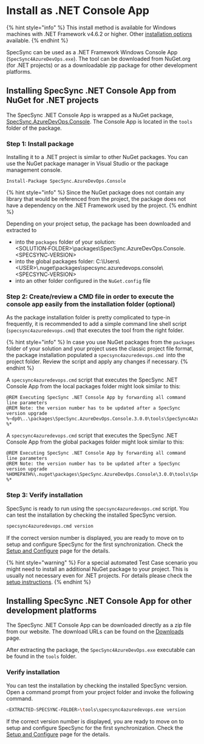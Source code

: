 # Install as .NET Console App

{% hint style="info" %}
This install method is available for Windows machines with .NET Framework v4.6.2 or higher. Other [installation options](./) available.
{% endhint %}

SpecSync can be used as a .NET Framework Windows Console App (`SpecSync4AzureDevOps.exe`). The tool can be downloaded from NuGet.org (for .NET projects) or as a downloadable zip package for other development platforms.&#x20;

## Installing SpecSync .NET Console App from NuGet for .NET projects

The SpecSync .NET Console App is wrapped as a NuGet package, [SpecSync.AzureDevOps.Console](https://www.nuget.org/packages/SpecSync.AzureDevOps.Console). The Console App is located in the `tools` folder of the package.

### Step 1: Install package

Installing it to a .NET project is similar to other NuGet packages. You can use the NuGet package manager in Visual Studio or the package management console.

```
Install-Package SpecSync.AzureDevOps.Console
```

{% hint style="info" %}
Since the NuGet package does not contain any library that would be referenced from the project, the package does not have a dependency on the .NET Framework used by the project.
{% endhint %}

Depending on your project setup, the package has been downloaded and extracted to

* into the `packages` folder of your solution: \<SOLUTION‑FOLDER>\packages\SpecSync.AzureDevOps.Console.\<SPECSYNC‑VERSION>
* into the global packages folder: C:\Users\\\<USER>\\.nuget\packages\specsync.azuredevops.console\\\<SPECSYNC‑VERSION>
* into an other folder configured in the `NuGet.config` file

### Step 2: Create/review a CMD file in order to execute the console app easily from the installation folder (optional)

As the package installation folder is pretty complicated to type-in frequently, it is recommended to add a simple command line shell script (`specsync4azuredevops.cmd`) that executes the tool from the right folder.&#x20;

{% hint style="info" %}
In case you use NuGet packages from the `packages` folder of your solution and your project uses the classic project file format, the package installation populated a `specsync4azuredevops.cmd `into the project folder. Review the script and apply any changes if necessary.
{% endhint %}

A `specsync4azuredevops.cmd` script that executes the SpecSync .NET Console App from the local packages folder might look similar to this:

```
@REM Executing SpecSync .NET Console App by forwarding all command line parameters
@REM Note: the version number has to be updated after a SpecSync version upgrade
%~dp0\..\packages\SpecSync.AzureDevOps.Console.3.0.0\tools\SpecSync4AzureDevOps.exe %*

```

A `specsync4azuredevops.cmd` script that executes the SpecSync .NET Console App from the global packages folder might look similar to this:

```
@REM Executing SpecSync .NET Console App by forwarding all command line parameters
@REM Note: the version number has to be updated after a SpecSync version upgrade
%HOMEPATH%\.nuget\packages\SpecSync.AzureDevOps.Console\3.0.0\tools\SpecSync4AzureDevOps.exe %*

```

### Step 3: Verify installation

SpecSync is ready to run using the `specsync4azuredevops.cmd` script. You can test the installation by checking the installed SpecSync version.

```bash
specsync4azuredevops.cmd version
```

If the correct version number is displayed, you are ready to move on to setup and configure SpecSync for the first synchronization. Check the [Setup and Configure](setup-and-configure.md) page for the details.

{% hint style="warning" %}
For a special automated Test Case scenario you might need to install an additional NuGet package to your project. This is usually not necessary even for .NET projects. For details please check the [setup instructions](setup-and-configure.md#setup-specflow-plugin).
{% endhint %}

## Installing SpecSync .NET Console App for other development platforms

The SpecSync .NET Console App can be downloaded directly as a zip file from our website. The download URLs can be found on the [Downloads](../downloads.md) page.

After extracting the package, the `SpecSync4AzureDevOps.exe` executable can be found in the `tools` folder.

### Verify installation

You can test the installation by checking the installed SpecSync version. Open a command prompt from your project folder and invoke the following command.

```bash
<EXTRACTED-SPECSYNC-FOLDER>\tools\specsync4azuredevops.exe version
```

If the correct version number is displayed, you are ready to move on to setup and configure SpecSync for the first synchronization. Check the [Setup and Configure](setup-and-configure.md) page for the details.
